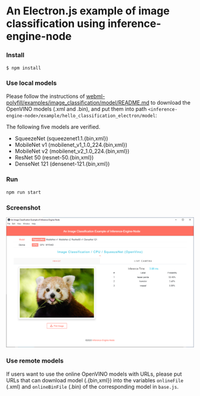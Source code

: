 # An Electron.js example of image classification using inference-engine-node

### Install

```
$ npm install
```

### Use local models

Please follow the instructions of [webml-polyfill/examples/image_classification/model/README.md](https://github.com/intel/webml-polyfill/blob/master/examples/image_classification/model/README.md) to download the OpenVINO models (.xml and .bin), and put them into path `<inference-engine-node>/example/hello_classification_electron/model`:

The following five models are verified. 

* SqueezeNet (squeezenet1.1.{bin,xml})
* MobileNet v1 (mobilenet_v1_1.0_224.{bin,xml})
* MobileNet v2 (mobilenet_v2_1.0_224.{bin,xml})
* ResNet 50 (resnet-50.{bin,xml})
* DenseNet 121 (densenet-121.{bin,xml})

### Run

```bash
npm run start
```

### Screenshot
![screenshot](screenshot.png)

### Use remote models

If users want to use the online OpenVINO models with URLs, please put URLs that can download model (.{bin,xml}) into the variables `onlineFile` (.xml) and `onlineBinFile` (.bin) of the corresponding model in `base.js`.